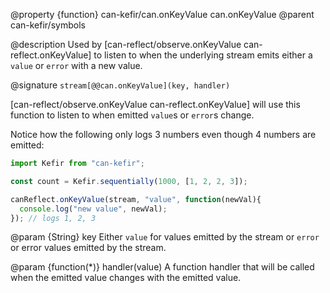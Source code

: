@property {function} can-kefir/can.onKeyValue can.onKeyValue
@parent can-kefir/symbols

@description Used by [can-reflect/observe.onKeyValue can-reflect.onKeyValue] to listen to
when the underlying stream emits either a `value` or `error` with a new value.

@signature `stream[@@can.onKeyValue](key, handler)`

[can-reflect/observe.onKeyValue can-reflect.onKeyValue] will use this function
to listen to when emitted `value`s or `error`s change.

Notice how the following only logs 3 numbers even though 4 numbers are emitted:

```javascript
import Kefir from "can-kefir";

const count = Kefir.sequentially(1000, [1, 2, 2, 3]);

canReflect.onKeyValue(stream, "value", function(newVal){
  console.log("new value", newVal);
}); // logs 1, 2, 3
```


@param {String} key Either `value` for values emitted by the stream or `error` or
error values emitted by the stream.

@param {function(*)} handler(value) A function handler that will be called when the emitted value changes with the emitted value.
